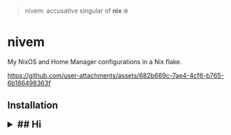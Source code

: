 > nivem: accusative singular of **nix** :snowflake:

# nivem

My NixOS and Home Manager configurations in a Nix flake.


https://github.com/user-attachments/assets/682b669c-7ae4-4cf6-b765-6b186498363f


## Installation


<details>
<summary style="font-size: 1.5em; font-weight: bold;">## Hi</summary>
## Online Install (Home Manager)

**Install a configuration without cloning this repository.**

1. If Home Manager is not installed and experimental features are not enabled, run
```sh
nix develop --extra-experimental-features 'nix-command flakes' github:benvonh/nivem
```

2. Install the Home Manager configuration of your choice.
```sh
home-manager switch --flake github:benvonh/nivem#$USER
```
where `$USER` is an attribute in the `homeConfigurations` set inside the `flake.nix` file.

May be omitted to automatically read from the shell environment.



## Full Install (Home Manager)

**Configure Home Manager on a non-NixOS system.**

:warning: Symlinks will be created in your home directory.

1. Clone this repository; and enter the custom shell if experimental features are not enabled.
```sh
git clone https://github.com/benvonh/nivem ~/nivem

# For noobs
nix develop --extra-experimental-features 'nix-command flakes' ~/nivem
```

2. Create a Home Manager configuration and add to the flake.
```sh
mkdir ~/nivem/home-manager/$USER

# Create configuration...
# Refer to 

# Add to 'homeConfigurations'
vim ~/nivem/flake.nix
```

3. Install the Home Manager configuration.
```sh
home-manager switch --flake .#$USER@$HOST
```
where `$USER` is an attribute in the `homeConfigurations` set inside the `flake.nix` file.

## Full Install (Home Manager + NixOS)

**Configure NixOS and Home Manager locally through this flake.**

1. Clone this repository.
```bash
git clone https://github.com/benvonh/nivem ~/nivem
```

2. Create a NixOS configuration.
```bash
mkdir ~/nivem/nixos/$HOST

cp /etc/nixos/hardware-configuration.nix ~/nivem/nixos/$HOST

# Refer to an existing `default.nix` under `nixos/` to get started
vim ~/nivem/nixos/$HOST/default.nix
```

4. Add the configuration to the flake and switch to it.
```bash
vim ~/nivem/flake.nix

cd ~/nivem; git add .

sudo nixos-rebuild switch --flake ~/nivem
```
Append `#$HOST` and `#$USER@$HOST` to the switch commands (no space) if the correct values are not set in the environment variables.

---
### For The Impatient

If you want a quick start to using my configurations,
replace the below references, `$USER` and `$HOST`, in each of the files.

**NixOS**

[`flake.nix`](flake.nix)
```nix
nixosConfigurations = {
  $HOST = nixpkgs.lib.nixosSystem {
    specialArgs = { inherit inputs outputs; };
    modules = [ ./nixos/$HOST ];
  };
};
```
[`nixos/$HOST/default.nix`](nixos/zephyrus/default.nix)
```bash
networking.hostName = "$HOST";
...
users.users.$USER = {
  home = "/home/$USER";
};
```

**Home Manager**

[`flake.nix`](flake.nix)
```nix
homeConfigurations = {
  "$USER@$HOST" = home-manager.lib.homeManagerConfiguration {
    extraSpecialArgs = { inherit inputs outputs; };
    modules = [ ./home-manager/ben ];
    pkgs = pkgsFor.x86_64-linux;
  };
};
```
[`home-manager/$USER/default.nix`](home-manager/ben/default.nix)
```nix
home = {
  username = "$USER";
  homeDirectory = "/home/$USER";
};
```

:warning: Make sure to change personal settings such as Git username and imported NixOS hardware modules.

---
Special thanks to [Misterio77](https://github.com/misterio77) for creating the [nix-starter-configs](https://github.com/misterio77/nix-starter-configs)!
